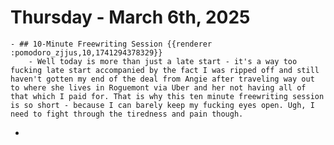 # Thursday - March 6th, 2025
	- ## 10-Minute Freewriting Session {{renderer :pomodoro_zjjus,10,1741294378329}}
		- Well today is more than just a late start - it's a way too fucking late start accompanied by the fact I was ripped off and still haven't gotten my end of the deal from Angie after traveling way out to where she lives in Roguemont via Uber and her not having all of that which I paid for. That is why this ten minute freewriting session is so short - because I can barely keep my fucking eyes open. Ugh, I need to fight through the tiredness and pain though.
-